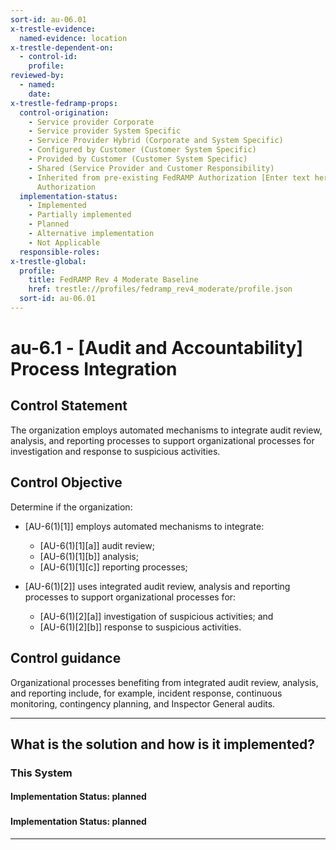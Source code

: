 ```yaml
---
sort-id: au-06.01
x-trestle-evidence:
  named-evidence: location
x-trestle-dependent-on:
  - control-id:
    profile:
reviewed-by:
  - named:
    date:
x-trestle-fedramp-props:
  control-origination:
    - Service provider Corporate
    - Service provider System Specific
    - Service Provider Hybrid (Corporate and System Specific)
    - Configured by Customer (Customer System Specific)
    - Provided by Customer (Customer System Specific)
    - Shared (Service Provider and Customer Responsibility)
    - Inherited from pre-existing FedRAMP Authorization [Enter text here], Date of
      Authorization
  implementation-status:
    - Implemented
    - Partially implemented
    - Planned
    - Alternative implementation
    - Not Applicable
  responsible-roles:
x-trestle-global:
  profile:
    title: FedRAMP Rev 4 Moderate Baseline
    href: trestle://profiles/fedramp_rev4_moderate/profile.json
  sort-id: au-06.01
---
```


# au-6.1 - \[Audit and Accountability\] Process Integration

## Control Statement

The organization employs automated mechanisms to integrate audit review, analysis, and reporting processes to support organizational processes for investigation and response to suspicious activities.

## Control Objective

Determine if the organization:

- \[AU-6(1)[1]\] employs automated mechanisms to integrate:

  - \[AU-6(1)[1][a]\] audit review;
  - \[AU-6(1)[1][b]\] analysis;
  - \[AU-6(1)[1][c]\] reporting processes;

- \[AU-6(1)[2]\] uses integrated audit review, analysis and reporting processes to support organizational processes for:

  - \[AU-6(1)[2][a]\] investigation of suspicious activities; and
  - \[AU-6(1)[2][b]\] response to suspicious activities.

## Control guidance

Organizational processes benefiting from integrated audit review, analysis, and reporting include, for example, incident response, continuous monitoring, contingency planning, and Inspector General audits.

______________________________________________________________________

## What is the solution and how is it implemented?

<!-- For implementation status enter one of: implemented, partial, planned, alternative, not-applicable -->

<!-- Note that the list of rules under ### Rules: is read-only and changes will not be captured after assembly to JSON -->

### This System

<!-- Add implementation prose for the main This System component for control: au-6.1 -->

#### Implementation Status: planned

### 

<!-- Add control implementation description here for control: au-6.1 -->

#### Implementation Status: planned

______________________________________________________________________
